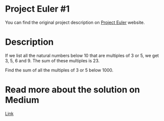 # Project Euler #1
You can find the original project description on [Project Euler](https://projecteuler.net/problem=1) website.

# Description
If we list all the natural numbers below 10 that are multiples of 3 or 5, we get 3, 5, 6 and 9. The sum of these multiples is 23.

Find the sum of all the multiples of 3 or 5 below 1000.


# Read more about the solution on Medium
[Link](https://medium.com/@popflorin1705/javascript-coding-challenge-1-6d9c712963d2)
